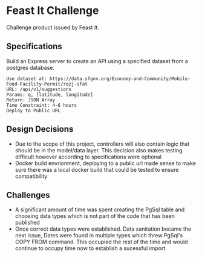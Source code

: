# Feast It Challenge

Challenge product issued by Feast It.

## Specifications

Build an Express server to create an API using a specified dataset from a postgres database.

```
Use dataset at: https://data.sfgov.org/Economy-and-Community/Mobile-Food-Facility-Permit/rqzj-sfat
URL: /api/v1/suggestions
Params: q, [latitude, longitude]
Return: JSON Array
Time Constraint: 4-6 hours
Deploy to Public URL
```

## Design Decisions

 - Due to the scope of this project, controllers will also contain logic that should be in the model/data layer.
   This decision also makes testing difficult however according to specifications were optional
 - Docker build envrionment, deploying to a public url made sense to make sure there was a local docker build that
   could be tested to ensure compatibility

## Challenges
  - A significant amount of time was spent creating the PgSql table and choosing data types which is not part of the code that has been published
  - Once correct data types were established. Data sanitation became the next issue, Dates were found in multiple types which threw PgSql's
    COPY FROM command. This occupied the rest of the time and would continue to occupy time now to establish a sucessful import.